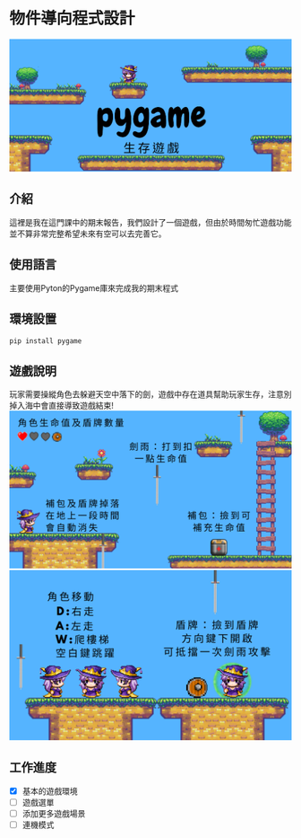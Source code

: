 # 物件導向程式設計
![image](https://github.com/Hsiang0128/Object-Oriented-Programming/blob/main/README_img/%E5%B0%81%E9%9D%A2.png)
## 介紹
這裡是我在這門課中的期末報告，我們設計了一個遊戲，但由於時間匆忙遊戲功能並不算非常完整希望未來有空可以去完善它。
## 使用語言
主要使用Pyton的Pygame庫來完成我的期末程式
## 環境設置
```
pip install pygame
```
## 遊戲說明
  玩家需要操縱角色去躲避天空中落下的劍，遊戲中存在道具幫助玩家生存，注意別掉入海中會直接導致遊戲結束!
  ![image](https://github.com/Hsiang0128/Object-Oriented-Programming/blob/main/README_img/%E4%BB%8B%E7%B4%B9.png)
  ![image](https://github.com/Hsiang0128/Object-Oriented-Programming/blob/main/README_img/%E6%93%8D%E4%BD%9C.png)
## 工作進度
- [x] 基本的遊戲環境
- [ ] 遊戲選單
- [ ] 添加更多遊戲場景
- [ ] 連機模式
